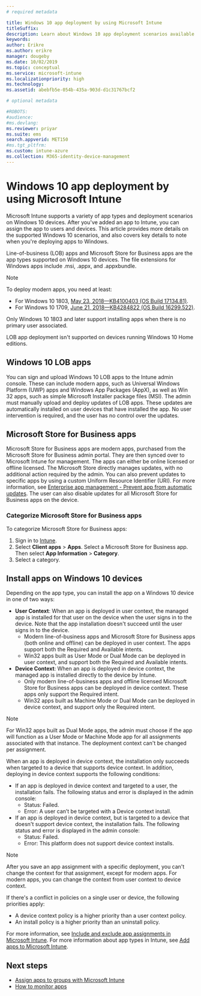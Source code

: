 ```yaml
---
# required metadata

title: Windows 10 app deployment by using Microsoft Intune
titleSuffix: 
description: Learn about Windows 10 app deployment scenarios available with Microsoft Intune.
keywords:
author: Erikre
ms.author: erikre
manager: dougeby
ms.date: 10/02/2019
ms.topic: conceptual
ms.service: microsoft-intune
ms.localizationpriority: high
ms.technology:
ms.assetid: abebfb5e-054b-435a-903d-d1c31767bcf2

# optional metadata

#ROBOTS:
#audience:
#ms.devlang:
ms.reviewer: priyar
ms.suite: ems
search.appverid: MET150
#ms.tgt_pltfrm:
ms.custom: intune-azure
ms.collection: M365-identity-device-management
---
```


# Windows 10 app deployment by using Microsoft Intune 

Microsoft Intune supports a variety of app types and deployment scenarios on Windows 10 devices. After you've added an app to Intune, you can assign the app to users and devices. This article provides more details on the supported Windows 10 scenarios, and also covers key details to note when you're deploying apps to Windows. 

Line-of-business (LOB) apps and Microsoft Store for Business apps are the app types supported on Windows 10 devices. The file extensions for Windows apps include .msi, .appx, and .appxbundle.  

> [!Note]
> To deploy modern apps, you need at least:
> - For Windows 10 1803, [May 23, 2018—KB4100403 (OS Build 17134.81)](https://support.microsoft.com/help/4100403/windows-10-update-kb4100403).
> - For Windows 10 1709, [June 21, 2018—KB4284822 (OS Build 16299.522)](https://support.microsoft.com/help/4284822).
>
> Only Windows 10 1803 and later support installing apps when there is no primary user associated.
>
> LOB app deployment isn't supported on devices running Windows 10 Home editions.

## Windows 10 LOB apps

You can sign and upload Windows 10 LOB apps to the Intune admin console. These can include modern apps, such as Universal Windows Platform (UWP) apps and Windows App Packages (AppX), as well as Win 32 apps, such as simple Microsoft Installer package files (MSI). The admin must manually upload and deploy updates of LOB apps. These updates are automatically installed on user devices that have installed the app. No user intervention is required, and the user has no control over the updates. 

## Microsoft Store for Business apps

Microsoft Store for Business apps are modern apps, purchased from the Microsoft Store for Business admin portal. They are then synced over to Microsoft Intune for management. The apps can either be online licensed or offline licensed. The Microsoft Store directly manages updates, with no additional action required by the admin. You can also prevent updates to specific apps by using a custom Uniform Resource Identifier (URI). For more information, see [Enterprise app management - Prevent app from automatic updates](https://docs.microsoft.com/windows/client-management/mdm/enterprise-app-management#prevent-app-from-automatic-updates). The user can also disable updates for all Microsoft Store for Business apps on the device. 

### Categorize Microsoft Store for Business apps 
To categorize Microsoft Store for Business apps: 

1. Sign in to [Intune](https://go.microsoft.com/fwlink/?linkid=2090973).
2. Select **Client apps** > **Apps**. Select a Microsoft Store for Business app. Then select **App Information** > **Category**. 
3. Select a category.

## Install apps on Windows 10 devices
Depending on the app type, you can install the app on a Windows 10 device in one of two ways:

- **User Context**: When an app is deployed in user context, the managed app is installed for that user on the device when the user signs in to the device. Note that the app installation doesn't succeed until the user signs in to the device. 
  - Modern line-of-business apps and Microsoft Store for Business apps (both online and offline) can be deployed in user context. The apps support both the Required and Available intents.
  - Win32 apps built as User Mode or Dual Mode can be deployed in user context, and support both the Required and Available intents. 
- **Device Context**: When an app is deployed in device context, the managed app is installed directly to the device by Intune.
  - Only modern line-of-business apps and offline licensed Microsoft Store for Business apps can be deployed in device context. These apps only support the Required intent.
  - Win32 apps built as Machine Mode or Dual Mode can be deployed in device context, and support only the Required intent.

> [!NOTE]
> For Win32 apps built as Dual Mode apps, the admin must choose if the app will function as a User Mode or Machine Mode app for all assignments associated with that instance. The deployment context can't be changed per assignment.  

When an app is deployed in device context, the installation only succeeds when targeted to a device that supports device context. In addition, deploying in device context supports the following conditions:
- If an app is deployed in device context and targeted to a user, the installation fails. The following status and error is displayed in the admin console:
  - Status: Failed.
  - Error: A user can’t be targeted with a Device context install.
- If an app is deployed in device context, but is targeted to a device that doesn't support device context, the installation fails. The following status and error is displayed in the admin console:
  - Status: Failed.
  - Error: This platform does not support device context installs. 

> [!Note]
> After you save an app assignment with a specific deployment, you can't change the context for that assignment, except for modern apps. For modern apps, you can change the context from user context to device context. 

If there's a conflict in policies on a single user or device, the following priorities apply:
- A device context policy is a higher priority than a user context policy. 
- An install policy is a higher priority than an uninstall policy.

For more information, see [Include and exclude app assignments in Microsoft Intune](apps-inc-exl-assignments.md). For more information about app types in Intune, see [Add apps to Microsoft Intune](apps-add.md).

## Next steps

- [Assign apps to groups with Microsoft Intune](apps-deploy.md)
- [How to monitor apps](apps-monitor.md)
